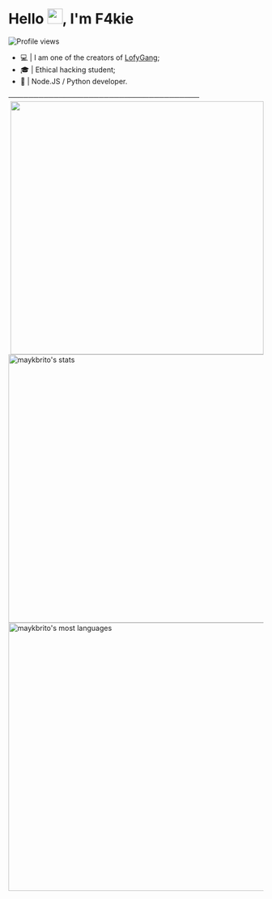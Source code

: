 
<h1 align="left">Hello <img src="https://raw.githubusercontent.com/kaueMarques/kaueMarques/master/hi.gif" height="30px">, I'm F4kie</h1>
<p align="left"> <img src="https://komarev.com/ghpvc/?username=f4kielofy&color=yellow" alt="Profile views" /> </p>

- 💻 | I am one of the creators of [LofyGang](https://lofy.glitch.me/);
- 🎓 | Ethical hacking student;
- 🔭 | Node.JS / Python developer.

──────────────────────────────────────
<img align="right" height="500em" src="https://raw.githubusercontent.com/gist/f4kielofy/7f4c64c3ccb3e8d3524f87a4a61a31a7/raw/c53da196da92141bddb80ea44f1fb62207cfd131/githubcard.svg"/>



<p align="left">
<img width="530em" src="https://github-readme-stats.vercel.app/api?username=f4kielofy&show_icons=true&theme=vision-friendly-dark" alt="maykbrito's stats"/>
<img width="530em" src="https://github-readme-stats.vercel.app/api/top-langs/?username=f4kielofy&layout=compact&theme=vision-friendly-dark" alt="maykbrito's most languages"/>
</p>


<br><br>

